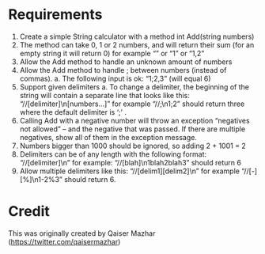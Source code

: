 Requirements
============

1. Create a simple String calculator with a method int Add(string numbers)
2. The method can take 0, 1 or 2 numbers, and will return their sum (for an empty string it will return 0) for example “” or “1” or “1,2”
3. Allow the Add method to handle an unknown amount of numbers
4. Allow the Add method to handle ; between numbers (instead of commas).
a. The following input is ok: “1;2,3” (will equal 6)
5. Support given delimiters
a. To change a delimiter, the beginning of the string will contain a separate line that looks like this: “//[delimiter]\n[numbers…]” for example “//;\n1;2” should return three where the default delimiter is ‘;’ .
6. Calling Add with a negative number will throw an exception “negatives not allowed” – and the negative that was passed. If there are multiple negatives, show all of them in the exception message.
7. Numbers bigger than 1000 should be ignored, so adding 2 + 1001 = 2
8. Delimiters can be of any length with the following format: “//[delimiter]\n” for example: “//[blah]\n1blah2blah3” should return 6
9. Allow multiple delimiters like this: “//[delim1][delim2]\n” for example “//[-][%]\n1-2%3” should return 6.


Credit
========

This was originally created by Qaiser Mazhar (https://twitter.com/qaisermazhar)
